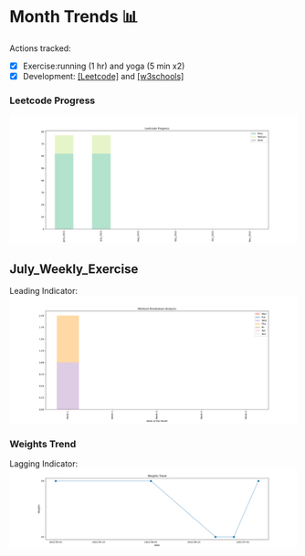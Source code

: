 # Month Trends 📊
Actions tracked:
- [x] Exercise:running (1 hr) and yoga (5 min x2) 
- [x] Development: [[Leetcode]](https://leetcode.com/problemset/all/?sorting=W3sic29ydE9yZGVyIjoiREVTQ0VORElORyIsIm9yZGVyQnkiOiJBQ19SQVRFIn1d) and [[w3schools]](https://www.w3schools.com/python/)

### Leetcode Progress
![img](https://github.com/krystinli/Time_Management/blob/main/img/2022_Leetcode_Tracking.png)

## July_Weekly_Exercise 
Leading Indicator:
![img](https://github.com/krystinli/Time_Management/blob/main/img/2022_July_Tracking.png)

### Weights Trend
Lagging Indicator:
![img](https://github.com/krystinli/Time_Management/blob/main/img/weight_trend.png)

